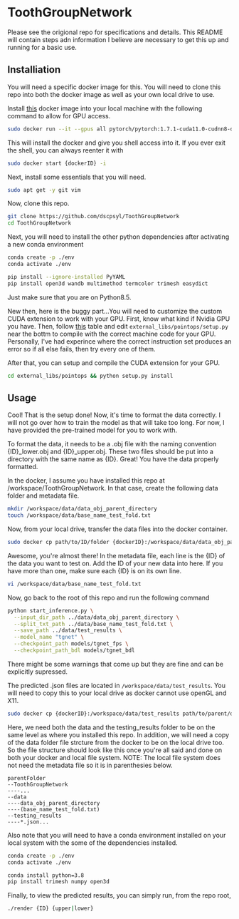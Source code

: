 # ToothGroupNetwork
Please see the origional repo for specifications and details. This README will contain steps adn information I believe are necessary to get this up and running for a basic use.

## Installiation
You will need a specific docker image for this. You will need to clone this repo into both the docker image as well as your own local drive to use.

Install [this](https://hub.docker.com/layers/pytorch/pytorch/1.7.1-cuda11.0-cudnn8-devel/images/sha256:f0d0c1b5d4e170b4d2548d64026755421f8c0df185af2c4679085a7edc34d150) docker image into your local machine with the following command to allow for GPU access.

```sh
sudo docker run --it --gpus all pytorch/pytorch:1.7.1-cuda11.0-cudnn8-devel bash
```

This will install the docker and give you shell access into it. If you ever exit the shell, you can always reenter it with 

```sh
sudo docker start {dockerID} -i 
```

Next, install some essentials that you will need.

```sh
sudo apt get -y git vim
```

Now, clone this repo.

```sh
git clone https://github.com/dscpsyl/ToothGroupNetwork
cd ToothGroupNetwork
```

Next, you will need to install the other python dependencies after activating a new conda environment

```sh
conda create -p ./env
conda activate ./env

pip install --ignore-installed PyYAML
pip install open3d wandb multimethod termcolor trimesh easydict
```

Just make sure that you are on Python8.5.

New then, here is the buggy part...You will need to customize the custom CUDA extension to work with your GPU. First, know what kind if Nvidia GPU you have. Then, follow [this](https://docs.nvidia.com/cuda/cuda-compiler-driver-nvcc/) table and edit `external_libs/pointops/setup.py` near the bottm to compile with the correct machine code for your GPU. Personally, I've had experince where the correct instruction set produces an error so if all else fails, then try every one of them.

After that, you can setup and compile the CUDA extension for your GPU.

```sh
cd external_libs/pointops && python setup.py install
```

## Usage

Cool! That is the setup done! Now, it's time to format the data correctly. I will not go over how to train the model as that will take too long. For now, I have provided the pre-trained model for you to work with.

To format the data, it needs to be a .obj file with the naming convention {ID}_lower.obj and {ID}_upper.obj. These two files should be put into a directory with the same name as {ID}. Great! You have the data properly formatted.

In the docker, I assume you have installed this repo at /workspace/ToothGroupNetwork. In that case, create the following data folder and metadata file.

```sh
mkdir /workspace/data/data_obj_parent_directory
touch /workspace/data/base_name_test_fold.txt
```

Now, from your local drive, transfer the data files into the docker container.

```sh
sudo docker cp path/to/ID/folder {dockerID}:/workspace/data/data_obj_parent_directory
```

Awesome, you're almost there! In the metadata file, each line is the {ID} of the data you want to test on. Add the ID of your new data into here. If you have more than one, make sure each {ID} is on its own line.

```sh
vi /workspace/data/base_name_test_fold.txt
```

Now, go back to the root of this repo and run the following command

```sh
python start_inference.py \
  --input_dir_path ../data/data_obj_parent_directory \
  --split_txt_path ../data/base_name_test_fold.txt \
  --save_path ../data/test_results \
  --model_name "tgnet" \
  --checkpoint_path models/tgnet_fps \
  --checkpoint_path_bdl models/tgnet_bdl
```

There might be some warnings that come up but they are fine and can be explicitly supressed.

The predicted .json files are located in `/workspace/data/test_results`. You will need to copy this to your local drive as docker cannot use openGL and X11.

```sh
sudo docker cp {dockerID}:/workspace/data/test_results path/to/parent/directory/of/local/repo
```

Here, we need both the data and the testing_results folder to be on the same level as where you installed this repo. In addition, we will need a copy of the data folder file strcture from the docker to be on the local drive too. So the file structure should look like this once you're all said and done on both your docker and local file system. NOTE: The local file system does not need the metadata file so it is in parenthesies below.

```
parentFolder
--ToothGroupNetwork
----...
--data
----data_obj_parent_directory
----(base_name_test_fold.txt)
--testing_results
----*.json...
```

Also note that you will need to have a conda environment installed on your local system with the some of the dependencies installed.

```sh
conda create -p ./env
conda activate ./env

conda install python=3.8
pip install trimesh numpy open3d
```

Finally, to view the predicted results, you can simply run, from the repo root,

```sh
./render {ID} {upper|lower}
```